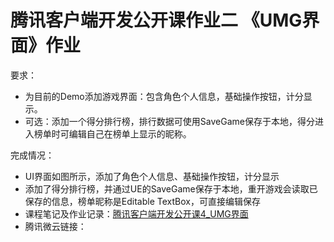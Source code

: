 # 腾讯客户端开发公开课作业二   《UMG界面》作业
要求：
- 为目前的Demo添加游戏界面：包含角色个人信息，基础操作按钮，计分显示。
- 可选：添加一个得分排行榜，排行数据可使用SaveGame保存于本地，得分进入榜单时可编辑自己在榜单上显示的昵称。

完成情况：
- UI界面如图所示，添加了角色个人信息、基础操作按钮，计分显示
- 添加了得分排行榜，并通过UE的SaveGame保存于本地，重开游戏会读取已保存的信息，榜单昵称是Editable TextBox，可直接编辑保存
- 课程笔记及作业记录：[腾讯客户端开发公开课4_UMG界面](https://github.com/OnePointFive99/TencentGameClientOpenClass/blob/master/%E8%85%BE%E8%AE%AF%E5%AE%A2%E6%88%B7%E7%AB%AF%E5%BC%80%E5%8F%91%E5%85%AC%E5%BC%80%E8%AF%BE4_UMG%E7%95%8C%E9%9D%A2/%E8%85%BE%E8%AE%AF%E6%B8%B8%E6%88%8F%E5%BC%80%E5%8F%91%E5%85%AC%E5%BC%80%E8%AF%BE(%E5%9B%9B)%20UMG%E7%95%8C%E9%9D%A2.md)
- 腾讯微云链接：
